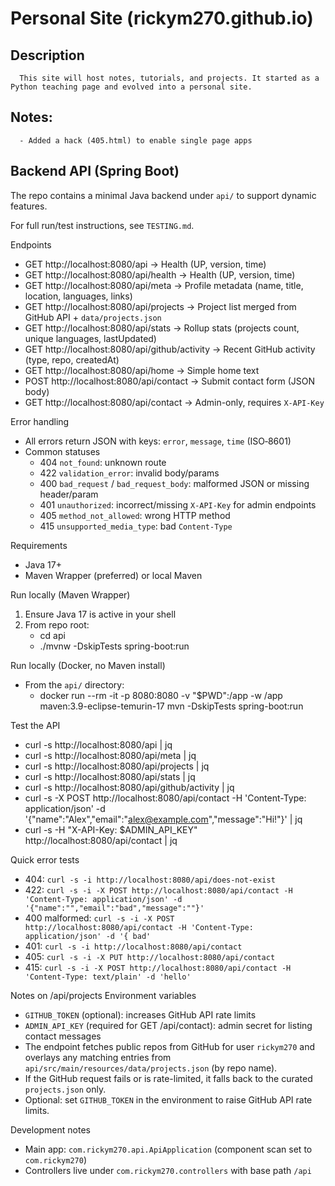 # Personal Site (rickym270.github.io)
   ## Description
      This site will host notes, tutorials, and projects. It started as a Python teaching page and evolved into a personal site.
   ## Notes:
      - Added a hack (405.html) to enable single page apps

## Backend API (Spring Boot)
   The repo contains a minimal Java backend under `api/` to support dynamic features.

   For full run/test instructions, see `TESTING.md`.

   Endpoints
   - GET http://localhost:8080/api              → Health (UP, version, time)
   - GET http://localhost:8080/api/health       → Health (UP, version, time)
   - GET http://localhost:8080/api/meta         → Profile metadata (name, title, location, languages, links)
   - GET http://localhost:8080/api/projects     → Project list merged from GitHub API + `data/projects.json`
   - GET http://localhost:8080/api/stats        → Rollup stats (projects count, unique languages, lastUpdated)
   - GET http://localhost:8080/api/github/activity → Recent GitHub activity (type, repo, createdAt)
   - GET http://localhost:8080/api/home         → Simple home text
   - POST http://localhost:8080/api/contact     → Submit contact form (JSON body)
   - GET http://localhost:8080/api/contact      → Admin-only, requires `X-API-Key`

   Error handling
   - All errors return JSON with keys: `error`, `message`, `time` (ISO‑8601)
   - Common statuses
     - 404 `not_found`: unknown route
     - 422 `validation_error`: invalid body/params
     - 400 `bad_request` / `bad_request_body`: malformed JSON or missing header/param
     - 401 `unauthorized`: incorrect/missing `X-API-Key` for admin endpoints
     - 405 `method_not_allowed`: wrong HTTP method
     - 415 `unsupported_media_type`: bad `Content-Type`

   Requirements
   - Java 17+
   - Maven Wrapper (preferred) or local Maven

   Run locally (Maven Wrapper)
   1. Ensure Java 17 is active in your shell
   2. From repo root:
      - cd api
      - ./mvnw -DskipTests spring-boot:run

   Run locally (Docker, no Maven install)
   - From the `api/` directory:
     - docker run --rm -it -p 8080:8080 -v "$PWD":/app -w /app maven:3.9-eclipse-temurin-17 mvn -DskipTests spring-boot:run

   Test the API
   - curl -s http://localhost:8080/api | jq
   - curl -s http://localhost:8080/api/meta | jq
   - curl -s http://localhost:8080/api/projects | jq
   - curl -s http://localhost:8080/api/stats | jq
   - curl -s http://localhost:8080/api/github/activity | jq
   - curl -s -X POST http://localhost:8080/api/contact -H 'Content-Type: application/json' -d '{"name":"Alex","email":"alex@example.com","message":"Hi!"}' | jq
   - curl -s -H "X-API-Key: $ADMIN_API_KEY" http://localhost:8080/api/contact | jq

   Quick error tests
   - 404: `curl -s -i http://localhost:8080/api/does-not-exist`
   - 422: `curl -s -i -X POST http://localhost:8080/api/contact -H 'Content-Type: application/json' -d '{"name":"","email":"bad","message":""}'`
   - 400 malformed: `curl -s -i -X POST http://localhost:8080/api/contact -H 'Content-Type: application/json' -d '{ bad'`
   - 401: `curl -s -i http://localhost:8080/api/contact`
   - 405: `curl -s -i -X PUT http://localhost:8080/api/contact`
   - 415: `curl -s -i -X POST http://localhost:8080/api/contact -H 'Content-Type: text/plain' -d 'hello'`

   Notes on /api/projects
   Environment variables
   - `GITHUB_TOKEN` (optional): increases GitHub API rate limits
   - `ADMIN_API_KEY` (required for GET /api/contact): admin secret for listing contact messages
   - The endpoint fetches public repos from GitHub for user `rickym270` and overlays any matching entries from `api/src/main/resources/data/projects.json` (by repo name).
   - If the GitHub request fails or is rate-limited, it falls back to the curated `projects.json` only.
   - Optional: set `GITHUB_TOKEN` in the environment to raise GitHub API rate limits.

   Development notes
   - Main app: `com.rickym270.api.ApiApplication` (component scan set to `com.rickym270`)
   - Controllers live under `com.rickym270.controllers` with base path `/api`
